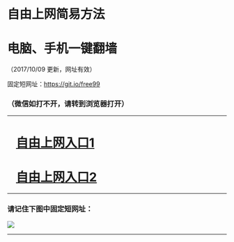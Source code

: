 ﻿# 自由上网简易方法

# 电脑、手机一键翻墙

（2017/10/09 更新，网址有效）

固定短网址：https://git.io/free99

### （微信如打不开，请转到浏览器打开）


***





# &nbsp;&nbsp; <a href="http://ft780231279.fwq-tz-1001.info/fwqtz01.html?t=100900112596 " target="_blank">自由上网入口1</a>
# &nbsp;&nbsp; <a href="http://ft3256018233.fwq-tz-1002.info/fwqtz02.html?t=100900111271 " target="_blank">自由上网入口2</a>
***

### 请记住下图中固定短网址：

<img src="https://s3-us-west-2.amazonaws.com/fwq-1001/yjfq-20170905okok.png" /> 


***

